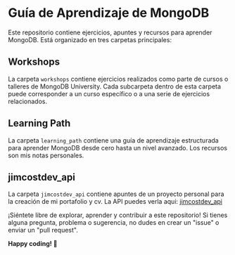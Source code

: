 # Guía de Aprendizaje de MongoDB

Este repositorio contiene ejercicios, apuntes y recursos para aprender MongoDB. Está organizado en tres carpetas principales:

## Workshops

La carpeta `workshops` contiene ejercicios realizados como parte de cursos o talleres de MongoDB University. Cada subcarpeta dentro de esta carpeta puede corresponder a un curso específico o a una serie de ejercicios relacionados.

## Learning Path

La carpeta `learning_path` contiene una guía de aprendizaje estructurada para aprender MongoDB desde cero hasta un nivel avanzado. Los recursos son mis notas personales.
## jimcostdev_api

La carpeta `jimcostdev_api` contiene apuntes de un proyecto personal para la creación de mi portafolio y cv. La API puedes verla aqui: [jimcostdev_api](https://github.com/JimcostDev/jimcostdev_api) 

¡Siéntete libre de explorar, aprender y contribuir a este repositorio! Si tienes alguna pregunta, problema o sugerencia, no dudes en crear un "issue" o enviar un "pull request".

**Happy coding! 🚀**
